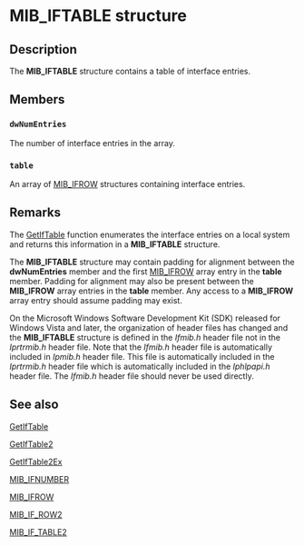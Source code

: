 # MIB_IFTABLE structure

## Description

The
**MIB_IFTABLE** structure contains a table of interface entries.

## Members

### `dwNumEntries`

The number of interface entries in the array.

### `table`

An array of
[MIB_IFROW](https://learn.microsoft.com/windows/desktop/api/ifmib/ns-ifmib-mib_ifrow) structures containing interface entries.

## Remarks

The [GetIfTable](https://learn.microsoft.com/windows/desktop/api/iphlpapi/nf-iphlpapi-getiftable) function enumerates the interface entries on a local system and returns this information in a **MIB_IFTABLE** structure.

The **MIB_IFTABLE** structure may contain padding for alignment between the **dwNumEntries** member and the first [MIB_IFROW](https://learn.microsoft.com/windows/desktop/api/ifmib/ns-ifmib-mib_ifrow) array entry in the **table** member. Padding for alignment may also be present between the **MIB_IFROW** array entries in the **table** member. Any access to a **MIB_IFROW** array entry should assume padding may exist.

On the Microsoft Windows Software Development Kit (SDK) released for Windows Vista and later, the organization of header files has changed and the **MIB_IFTABLE** structure is defined in the *Ifmib.h* header file not in the *Iprtrmib.h* header file. Note that the *Ifmib.h* header file is automatically included in *Ipmib.h* header file. This file is automatically included in the *Iprtrmib.h* header file which is automatically included in the *Iphlpapi.h* header file. The *Ifmib.h* header file should never be used directly.

## See also

[GetIfTable](https://learn.microsoft.com/windows/desktop/api/iphlpapi/nf-iphlpapi-getiftable)

[GetIfTable2](https://learn.microsoft.com/windows/desktop/api/netioapi/nf-netioapi-getiftable2)

[GetIfTable2Ex](https://learn.microsoft.com/windows/desktop/api/netioapi/nf-netioapi-getiftable2ex)

[MIB_IFNUMBER](https://learn.microsoft.com/windows/desktop/api/ifmib/ns-ifmib-mib_ifnumber)

[MIB_IFROW](https://learn.microsoft.com/windows/desktop/api/ifmib/ns-ifmib-mib_ifrow)

[MIB_IF_ROW2](https://learn.microsoft.com/windows/desktop/api/netioapi/ns-netioapi-mib_if_row2)

[MIB_IF_TABLE2](https://learn.microsoft.com/windows/desktop/api/netioapi/ns-netioapi-mib_if_table2)